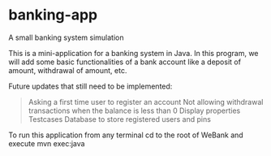 # banking-app
A small banking system simulation

This is a mini-application for a banking system in Java.
 In this program, we will add some basic functionalities of a bank account like a deposit of amount,
 withdrawal of amount, etc.

 Future updates that still need to be implemented:
 > Asking a first time user to register an account
 > Not allowing withdrawal transactions when the balance is less than 0
 > Display properties
 > Testcases
 > Database to store registered users and pins

 To run this application from any terminal cd to the root of WeBank and execute  mvn exec:java
